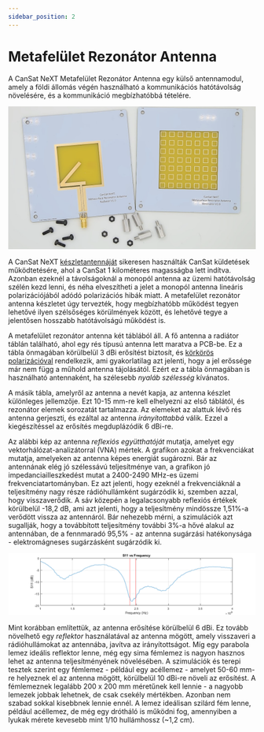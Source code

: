 ```yaml
---
sidebar_position: 2
---
```


# Metafelület Rezonátor Antenna

A CanSat NeXT Metafelület Rezonátor Antenna egy külső antennamodul, amely a földi állomás végén használható a kommunikációs hatótávolság növelésére, és a kommunikáció megbízhatóbbá tételére.

![CanSat NeXT Metafelület Rezonátor Antenna](./img/resonator_antenna.png)

A CanSat NeXT [készletantennáját](./../CanSat-hardware/communication#building-a-quarter-wave-monopole-antenna) sikeresen használták CanSat küldetések működtetésére, ahol a CanSat 1 kilométeres magasságba lett indítva. Azonban ezeknél a távolságoknál a monopól antenna az üzemi hatótávolság szélén kezd lenni, és néha elveszítheti a jelet a monopól antenna lineáris polarizációjából adódó polarizációs hibák miatt. A metafelület rezonátor antenna készletet úgy tervezték, hogy megbízhatóbb működést tegyen lehetővé ilyen szélsőséges körülmények között, és lehetővé tegye a jelentősen hosszabb hatótávolságú működést is.

A metafelület rezonátor antenna két táblából áll. A fő antenna a radiátor táblán található, ahol egy rés típusú antenna lett maratva a PCB-be. Ez a tábla önmagában körülbelül 3 dBi erősítést biztosít, és [körkörös polarizációval](https://en.wikipedia.org/wiki/Circular_polarization) rendelkezik, ami gyakorlatilag azt jelenti, hogy a jel erőssége már nem függ a műhold antenna tájolásától. Ezért ez a tábla önmagában is használható antennaként, ha szélesebb *nyaláb szélesség* kívánatos.

A másik tábla, amelyről az antenna a nevét kapja, az antenna készlet különleges jellemzője. Ezt 10-15 mm-re kell elhelyezni az első táblától, és rezonátor elemek sorozatát tartalmazza. Az elemeket az alattuk lévő rés antenna gerjeszti, és ezáltal az antenna *irányítottabbá* válik. Ezzel a kiegészítéssel az erősítés megduplázódik 6 dBi-re.

Az alábbi kép az antenna *reflexiós együtthatóját* mutatja, amelyet egy vektorhálózat-analizátorral (VNA) mértek. A grafikon azokat a frekvenciákat mutatja, amelyeken az antenna képes energiát sugározni. Bár az antennának elég jó szélessávú teljesítménye van, a grafikon jó impedanciailleszkedést mutat a 2400-2490 MHz-es üzemi frekvenciatartományban. Ez azt jelenti, hogy ezeknél a frekvenciáknál a teljesítmény nagy része rádióhullámként sugárzódik ki, szemben azzal, hogy visszaverődik. A sáv közepén a legalacsonyabb reflexiós értékek körülbelül -18,2 dB, ami azt jelenti, hogy a teljesítmény mindössze 1,51%-a verődött vissza az antennáról. Bár nehezebb mérni, a szimulációk azt sugallják, hogy a továbbított teljesítmény további 3%-a hővé alakul az antennában, de a fennmaradó 95,5% - az antenna sugárzási hatékonysága - elektromágneses sugárzásként sugárzódik ki.

![CanSat NeXT Metafelület Rezonátor Antenna](./img/antenna_s11.png)

Mint korábban említettük, az antenna erősítése körülbelül 6 dBi. Ez tovább növelhető egy *reflektor* használatával az antenna mögött, amely visszaveri a rádióhullámokat az antennába, javítva az irányítottságot. Míg egy parabola lemez ideális reflektor lenne, még egy sima fémlemez is nagyon hasznos lehet az antenna teljesítményének növelésében. A szimulációk és terepi tesztek szerint egy fémlemez - például egy acéllemez - amelyet 50-60 mm-re helyeznek el az antenna mögött, körülbelül 10 dBi-re növeli az erősítést. A fémlemeznek legalább 200 x 200 mm méretűnek kell lennie - a nagyobb lemezek jobbak lehetnek, de csak csekély mértékben. Azonban nem szabad sokkal kisebbnek lennie ennél. A lemez ideálisan szilárd fém lenne, például acéllemez, de még egy drótháló is működni fog, amennyiben a lyukak mérete kevesebb mint 1/10 hullámhossz (~1,2 cm).